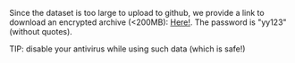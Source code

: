 Since the dataset is too large to upload to github, we provide a link to download an encrypted archive (<200MB):
[Here!](https://drive.google.com/drive/folders/1k_aqmk5CTlhxlGfrg4jRSG5RxyX0NB9w?usp=sharing). The password is "yy123" (without quotes).

TIP: disable your antivirus while using such data (which is safe!)
